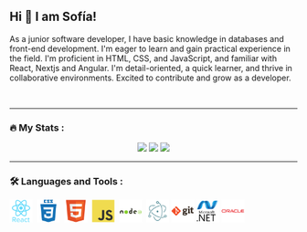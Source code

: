 ## Hi 👋 I am Sofía! 
As a junior software developer, I have basic knowledge in databases and front-end development. I'm eager to learn and gain practical experience in the field. I'm proficient in HTML, CSS, and JavaScript, and familiar with React, Nextjs and Angular. I'm detail-oriented, a quick learner, and thrive in collaborative environments. Excited to contribute and grow as a developer.
<div>
<img src="https://komarev.com/ghpvc/?username=your-github-sofiademonasterio&style=flat-square&color=blueviolet" alt=""/>
</div>

---
### :fire: My Stats :
<p align = "center">
  <img src = "https://github-readme-stats.vercel.app/api?username=sofiademonasterio&show_icons=true&theme=midnight-purple&bg_color=0D1117&border_color=9745F5" width=400>
  <img src = "http://github-readme-streak-stats.herokuapp.com?user=sofiademonasterio&theme=midnight-purple&border=9745F5&background=0D1117" width=400>
  <img src = "https://github-readme-stats.vercel.app/api/top-langs/?username=sofiademonasterio&layout=compact&theme=midnight-purple&bg_color=0D1117&border_color=9745F5">
</p>

---
### :hammer_and_wrench: Languages and Tools :
<div>
  <img src="https://github.com/devicons/devicon/blob/master/icons/react/react-original-wordmark.svg" title="React" alt="React" width="40" height="40"/>&nbsp;
  <img src="https://github.com/devicons/devicon/blob/master/icons/css3/css3-plain-wordmark.svg"  title="CSS3" alt="CSS" width="40" height="40"/>&nbsp;
  <img src="https://github.com/devicons/devicon/blob/master/icons/html5/html5-original.svg" title="HTML5" alt="HTML" width="40" height="40"/>&nbsp;
  <img src="https://github.com/devicons/devicon/blob/master/icons/javascript/javascript-original.svg" title="JavaScript" alt="JavaScript" width="40" height="40"/>&nbsp;
  <img src="https://github.com/devicons/devicon/blob/master/icons/nodejs/nodejs-original-wordmark.svg" title="NodeJS" alt="NodeJS" width="40" height="40"/>&nbsp;
  <img src="https://github.com/devicons/devicon/blob/master/icons/electron/electron-original.svg" title="Electron" **alt="Git" width="40" height="40"/>
  <img src="https://github.com/devicons/devicon/blob/master/icons/git/git-original-wordmark.svg" title="Git" **alt="Git" width="40" height="40"/>
  <img src="https://github.com/devicons/devicon/blob/master/icons/dot-net/dot-net-original-wordmark.svg" title="DotNet" **alt="Git" width="40" height="40"/>
  <img src="https://github.com/devicons/devicon/blob/master/icons/oracle/oracle-original.svg" title="Oracle" **alt="Git" width="40" height="40"/>
</div>
